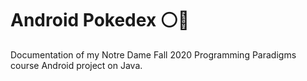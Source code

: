 # Android Pokedex :white_circle::red_circle:
Documentation of my Notre Dame Fall 2020 Programming Paradigms course Android project on Java.
